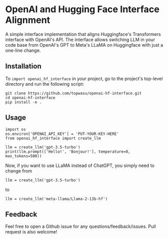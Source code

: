 # OpenAI and Hugging Face Interface Alignment

A simple interface implementation that aligns Huggingface's Transformers interface with OpenAI's API. The interface allows switching LLM in your code base from OpenAI's GPT to Meta's LLaMA on Huggingface with just a one-line change.

## Installation

To `import openai_hf_interface` in your project, go to the project's top-level directory and run the following script:

```
git clone https://github.com/topwasu/openai-hf-interface.git
cd openai-hf-interface
pip install -e .
```

## Usage

```
import os
os.environ['OPENAI_API_KEY'] = 'PUT-YOUR-KEY-HERE'
from openai_hf_interface import create_llm

llm = create_llm('gpt-3.5-turbo')
print(llm.prompt(['Hello!', 'Bonjour!'], temperature=0, max_tokens=500))
```
Now, if you want to use LLaMA instead of ChatGPT, you simply need to change from
```
llm = create_llm('gpt-3.5-turbo')
```
to 
```
llm = create_llm('meta-llama/Llama-2-13b-hf')
```

## Feedback

Feel free to open a Github issue for any questions/feedback/issues. Pull request is also welcome!